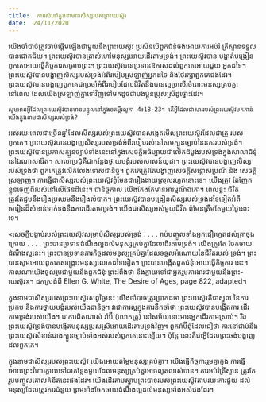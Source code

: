 ```yaml
---
title:  ការរស់នៅក្នុងនាមជាសិស្សរបស់ព្រះយេស៊ូវ
date:  24/11/2020
---
```


យើងចាំបាច់ត្រូវចាប់ផ្តើមឡើងជាមួយនឹងព្រះយេស៊ូវ ប្រសិនបើពួកជំនុំចង់អោយការអប់រំ គ្រីស្ទានទទួលបានជោគជ័យ។ ព្រះយេស៊ូវបានត្រាស់ហៅមនុស្សអោយដើរតាមទ្រង់។ ព្រះយេស៊ូវបាន បង្ហាត់បង្រៀនពួកគេអោយធ្វើកិច្ចការសម្រាប់ព្រះ។ ព្រះយេស៊ូវបានប្រទានឱកាសដល់ពួកគេអោយជួយ អ្នកដទៃ។ ព្រះយេស៊ូវបានបង្ហាញសិស្សរបស់ទ្រង់អំពីរបៀបស្រឡាញ់អ្នកដទៃ និងថែរក្សាពួកគេផងដែរ។ ព្រះយេស៊ូវបានបង្ហាញពួកគេជាប្រចាំអំពីរបៀបដែលជីវិតនឹងបានល្អប្រសើរចំពោះមនុស្សគ្រប់គ្នា នៅពេល ដែលយើងស្រឡាញ់គ្នាទៅវិញទៅមកដូចជាបងប្អូនប្រុសស្រីដូច្នោះដែរ។

`សូមអានអ្វីដែលព្រះយេស៊ូវបានមានបន្ទូលនៅក្នុងខគម្ពីរលូកា 4៖18-23។ តើអ្វីដែលជាសាររបស់ព្រះយេស៊ូវមកកាន់យើងក្នុងនាមជាសិស្សរបស់ទ្រង់?`

អស់រយៈពេលជាច្រើនឆ្នាំដែលសិស្សរបស់ព្រះយេស៊ូវបានសង្កេតមើលព្រះយេស៊ូវដែលជាគ្រូ របស់ពួកគេ។ ព្រះយេស៊ូវបានបង្ហាញសិស្សរបស់ទ្រង់អំពីរបៀបរស់នៅតាមក្បួនច្បាប់នៃនគររបស់ទ្រង់។ ព្រះយេស៊ូវបានប្រកាសក្បួនច្បាប់ទាំងនេះនៅក្នុងសេចក្តីអធិប្បាយជាលើកដំបូងរបស់ទ្រង់ក្នុងសាលាជំនុំនៅឯណាសារ៉ែត។ សាលាប្រជុំគឺជាកន្លែងថ្វាយបង្គំរបស់សាសន៍យូដា។ ព្រះយេស៊ូវបានបង្ហាញសិស្សរបស់ទ្រង់ថា ពួកគេត្រូវលើកលែងទោសជានិច្ច។ ពួកគេត្រូវតែបង្ហាញសេចក្តីសន្តោសប្រណី និង សេចក្តីស្រឡាញ់។ ការធ្វើជាសិស្សរបស់ព្រះយេស៊ូវពុំមែនជារឿងងាយស្រួលរហូតនោះទេ។ យើងត្រូវ តែញែកខ្លួនចេញពីរបស់នៅលើផែនដីនេះ។ ជានិច្ចកាល យើងតែងតែមានអារម្មណ៍ឯកោ។ ពេលខ្លះ ជីវិតត្រូវតែជួបនឹងរឿងប្រឈមនឹងរឿងលំបាក។ ព្រះយេស៊ូវបានបង្រៀនសិស្សរបស់ទ្រង់ដទៃទៀតអំពី មេរៀនដ៏សំខាន់ទាក់ទងនឹងការដើរតាមទ្រង់។ យើងជាសិស្សអស់មួយជីវិត ពុំមែនត្រឹមតែមួយថ្ងៃនោះ ទេ។

«សេចក្តីបង្គាប់របស់ព្រះយេស៊ូវសម្រាប់សិស្សរបស់ទ្រង់ . . . . រាប់បញ្ចូលទាំងអ្នកជឿរហូតដល់គ្រាចុងក្រោយ . . . . ព្រះបានប្រទានដំណឹងល្អដល់មនុស្សគ្រប់គ្នាដែលដើរតាមទ្រង់។ យើងត្រូវតែ ចែកចាយដំណឹងល្អនេះ។ ព្រះបានប្រទានភារកិច្ចដល់មនុស្សគ្រប់គ្នាដែលទទួលអំណោយនៃជីវិតរបស់ ទ្រង់។ ព្រះបានសូមអោយពួកគេសង្គ្រោះមនុស្សលោកដទៃទៀត។ ព្រះបានបង្កើតពួកជំនុំអោយធ្វើកិច្ចការ នេះ។ កាលណាយើងចូលរួមជាមួយនឹងពួកជំនុំ ព្រះរំពឹងថា នឹងក្លាយទៅជាអ្នករួមការងារជាមួយនឹងព្រះ- យេស៊ូវ»។ ដកស្រង់ពី Ellen G. White, The Desire of Ages, page 822, adapted។

ក្នុងនាមជាសិស្សរបស់ព្រះយេស៊ូវសព្វថ្ងៃនេះ យើងចាំបាច់ត្រូវប្រាកដថា ព្រះយេស៊ូវគឺជាស្នូល នៃការប្រកប និងការថ្វាយបង្គំរបស់យើងជានិច្ច។ វាជាការល្អក្នុងការនឹកចាំថា ព្រះយេស៊ូវបានបង្កើតការ ដើរតាមទ្រង់របស់យើង។ ជាការពិតណាស់ រ៉ាប៊ី (លោកគ្រូ) នៅសម័យនោះមានអ្នកដើរតាមស្រាប់។ រីឯ ព្រះយេស៊ូវទ្រង់បានបង្កើតមនុស្សប្រុសស្រីអោយដើរតាមទ្រង់វិញ។ ពួករ៉ាប៊ីពុំដែលជឿថា ការនៅជាប់នឹងព្រះយេស៊ូវសំខាន់ជាងក្បួនច្បាប់ទាំងអស់របស់ពួកគេនោះឡើយ។ ប៉ុន្តែ នោះគឺជាអ្វីដែលព្រះចង់បង្ហាញដល់ពួកគេ។

ក្នុងនាមជាសិស្សរបស់ព្រះយេស៊ូវ យើងអោយតម្លៃមនុស្សគ្រប់គ្នា។ យើងធ្វើកិច្ចការរួមគ្នាក្នុង ការធ្វើអោយព្រះវិហារក្លាយទៅជាកន្លែងមួយដែលមនុស្សគ្រប់គ្នាអាចលូតលាស់បាន។ ការអប់រំគ្រីស្ទាន ត្រូវតែរួមបញ្ចូលគោលគំនិតនេះផងដែរ។ យើងដើរតាមស្នាមព្រះបាទរបស់ព្រះយេស៊ូវតាមរយៈការជួយ ដល់មនុស្សដែលត្រូវការជំនួយ ព្រមទាំងចែកចាយដំណឹងល្អដល់មនុស្សទាំងអស់ផងដែរ។